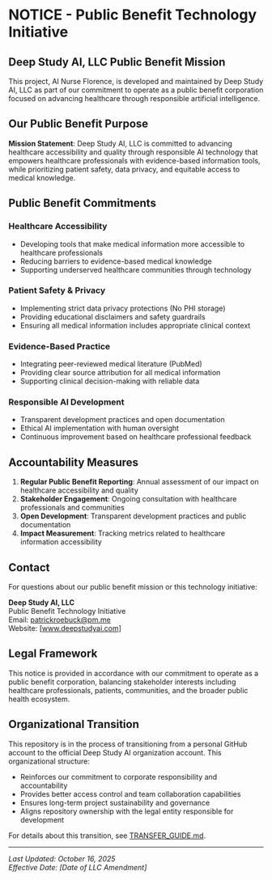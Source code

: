 # NOTICE - Public Benefit Technology Initiative

## Deep Study AI, LLC Public Benefit Mission

This project, AI Nurse Florence, is developed and maintained by Deep Study AI, LLC as part of our commitment to operate as a public benefit corporation focused on advancing healthcare through responsible artificial intelligence.

## Our Public Benefit Purpose

**Mission Statement**: Deep Study AI, LLC is committed to advancing healthcare accessibility and quality through responsible AI technology that empowers healthcare professionals with evidence-based information tools, while prioritizing patient safety, data privacy, and equitable access to medical knowledge.

## Public Benefit Commitments

### Healthcare Accessibility
- Developing tools that make medical information more accessible to healthcare professionals
- Reducing barriers to evidence-based medical knowledge
- Supporting underserved healthcare communities through technology

### Patient Safety & Privacy
- Implementing strict data privacy protections (No PHI storage)
- Providing educational disclaimers and safety guardrails
- Ensuring all medical information includes appropriate clinical context

### Evidence-Based Practice
- Integrating peer-reviewed medical literature (PubMed)
- Providing clear source attribution for all medical information
- Supporting clinical decision-making with reliable data

### Responsible AI Development
- Transparent development practices and open documentation
- Ethical AI implementation with human oversight
- Continuous improvement based on healthcare professional feedback

## Accountability Measures

1. **Regular Public Benefit Reporting**: Annual assessment of our impact on healthcare accessibility and quality
2. **Stakeholder Engagement**: Ongoing consultation with healthcare professionals and communities
3. **Open Development**: Transparent development practices and public documentation
4. **Impact Measurement**: Tracking metrics related to healthcare information accessibility

## Contact

For questions about our public benefit mission or this technology initiative:

**Deep Study AI, LLC**  
Public Benefit Technology Initiative  
Email: patrickroebuck@pm.me  
Website: [www.deepstudyai.com]

## Legal Framework

This notice is provided in accordance with our commitment to operate as a public benefit corporation, balancing stakeholder interests including healthcare professionals, patients, communities, and the broader public health ecosystem.

## Organizational Transition

This repository is in the process of transitioning from a personal GitHub account to the official Deep Study AI organization account. This organizational structure:

- Reinforces our commitment to corporate responsibility and accountability
- Provides better access control and team collaboration capabilities
- Ensures long-term project sustainability and governance
- Aligns repository ownership with the legal entity responsible for development

For details about this transition, see [TRANSFER_GUIDE.md](./TRANSFER_GUIDE.md).

---

*Last Updated: October 16, 2025*  
*Effective Date: [Date of LLC Amendment]*